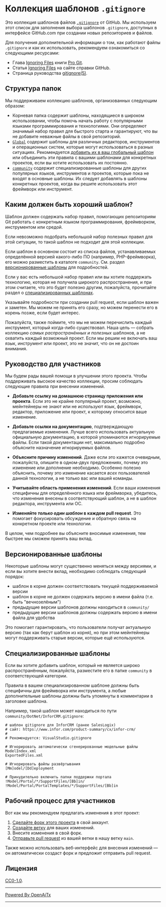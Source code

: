 # Коллекция шаблонов `.gitignore`

Это коллекция шаблонов файлов [`.gitignore`][man] от GitHub.
Мы используем этот список для заполнения выбора шаблонов `.gitignore`,
доступных в интерфейсе GitHub.com при создании новых репозиториев и файлов.

Для получения дополнительной информации о том, как работают файлы `.gitignore` и как их использовать,
рекомендуем ознакомиться со следующими ресурсами:

- Глава [Ignoring Files][chapter] книги [Pro Git][progit].
- Статья [Ignoring Files][help] на сайте справки GitHub.
- Страница руководства [gitignore(5)][man].

[man]: https://git-scm.com/docs/gitignore
[help]: https://help.github.com/articles/ignoring-files
[chapter]: https://git-scm.com/book/en/v2/Git-Basics-Recording-Changes-to-the-Repository#_ignoring
[progit]: https://git-scm.com/book

## Структура папок

Мы поддерживаем коллекцию шаблонов, организованных следующим образом:

- Корневая папка содержит шаблоны, находящиеся в широком использовании, чтобы помочь начать работу
  с популярными языками программирования и технологиями. Они определяют значимый
  набор правил для быстрого старта и гарантируют, что вы не добавите
  неважные файлы в свой репозиторий.
- [`Global`](./Global) содержит шаблоны для различных редакторов, инструментов и
  операционных систем, которые могут использоваться в разных ситуациях. Рекомендуется
  [добавить их в ваш глобальный шаблон](https://docs.github.com/en/get-started/getting-started-with-git/ignoring-files#configuring-ignored-files-for-all-repositories-on-your-computer)
  или объединить эти правила с вашими шаблонами для конкретных проектов, если вы хотите использовать их постоянно.
- [`community`](./community) содержит специализированные шаблоны для других популярных
  языков, инструментов и проектов, которые пока не входят в основные шаблоны.
  Их следует добавлять в шаблоны конкретных проектов, когда вы решите использовать этот фреймворк или инструмент.

## Каким должен быть хороший шаблон?

Шаблон должен содержать набор правил, помогающих репозиториям Git работать с
конкретным языком программирования, фреймворком, инструментом или средой.

Если невозможно подобрать небольшой набор полезных правил для этой ситуации,
то такой шаблон не подходит для этой коллекции.

Если шаблон в основном состоит из списка файлов, устанавливаемых определённой версией
какого-либо ПО (например, PHP-фреймворка), его можно разместить в каталоге `community`.
См. раздел [версионированные шаблоны](#versioned-templates) для подробностей.

Если у вас есть небольшой набор правил или вы хотите поддержать технологию,
которая не получила широкого распространения, и при этом считаете, что это будет полезно другим,
пожалуйста, прочитайте раздел о [специализированных шаблонах](#specialized-templates).

Указывайте подробности при создании pull request, если шаблон важен и заметен.
Мы можем не принять его сразу, но можем перенести его в корень позже, если будет интерес.

Пожалуйста, также поймите, что мы не можем перечислить каждый инструмент, который когда-либо существовал.
Наша цель — собрать коллекцию _самых распространённых и полезных_ шаблонов,
а не охватить каждый возможный проект. Если мы решим не включать ваш язык, инструмент или проект,
это не значит, что он не достоин внимания.

## Руководство для участников

Мы будем рады вашей помощи в улучшении этого проекта. Чтобы поддерживать высокое качество коллекции,
просим соблюдать следующие правила при внесении изменений.

- **Добавьте ссылку на домашнюю страницу приложения или проекта**. Если это
  не крайне популярный проект, возможно, мейнтейнеры не знают или не используют
  язык, фреймворк, редактор, приложение или проект, к которому относится ваше изменение.

- **Добавьте ссылки на документацию**, подтверждающую предлагаемые изменения.
  Лучше всего использовать актуальную официальную документацию, в которой упоминаются игнорируемые файлы.
  Если такой документации нет, максимально подробно объясните назначение игнорируемых файлов.

- **Объясните причину изменений**. Даже если это кажется очевидным, пожалуйста,
  опишите в одном-двух предложениях, почему это изменение или дополнение необходимо.
  Особенно полезно объяснить, почему это изменение касается _всех_ пользователей данной технологии, а не только вас или вашей команды.

- **Учитывайте область применения изменений**. Если ваши изменения специфичны для
  определённого языка или фреймворка, убедитесь, что изменения внесены в соответствующий шаблон,
  а не в шаблон редактора, инструмента или ОС.

- **Изменяйте _только один шаблон_ в каждом pull request**. Это помогает фокусировать обсуждение и обратную связь
  на конкретном проекте или технологии.

В целом, чем подробнее вы объясните вносимые изменения, тем быстрее мы сможем принять ваш вклад.

## Версионированные шаблоны

Некоторые шаблоны могут существенно меняться между версиями, и если вы хотите внести вклад,
необходимо соблюдать следующий порядок:

- шаблон в корне должен соответствовать текущей поддерживаемой версии
- шаблон в корне не должен содержать версию в имени файла (т.е. быть "вечнозелёным")
- предыдущие версии шаблонов должны находиться в `community/`
- предыдущие версии шаблонов должны содержать версию в имени файла
  для удобства

Это помогает гарантировать, что пользователи получат актуальную версию (так как берут шаблон из корня),
но при этом мейнтейнеры могут поддерживать старые версии, которые ещё используются.

## Специализированные шаблоны

Если вы хотите добавить шаблон, который не является широко распространённым,
пожалуйста, разместите его в папке `community` в соответствующей категории.

Правила в вашем специализированном шаблоне должны быть специфичны для фреймворка или инструмента,
а любые дополнительные шаблоны должны быть упомянуты в комментарии в заголовке шаблона.

Например, такой шаблон может находиться по пути `community/DotNet/InforCRM.gitignore`:

```
# шаблон gitignore для InforCRM (ранее SalesLogix)
# сайт: https://www.infor.com/product-summary/cx/infor-crm/
#
# Рекомендуется: VisualStudio.gitignore

# Игнорировать автоматически сгенерированные модельные файлы
ModelIndex.xml
ExportedFiles.xml

# Игнорировать файлы развёртывания
[Mm]odel/[Dd]eployment

# Принудительно включить папки поддержки портала
!Model/Portal/*/SupportFiles/[Bb]in/
!Model/Portal/PortalTemplates/*/SupportFiles/[Bb]in
```

## Рабочий процесс для участников

Вот как мы рекомендуем предлагать изменения в этот проект:

1. [Сделайте форк этого проекта][fork] в свой аккаунт.
2. [Создайте ветку][branch] для ваших изменений.
3. Внесите изменения в свой форк.
4. [Отправьте pull request][pr] из вашей ветки в нашу ветку `main`.

Также можно использовать веб-интерфейс для внесения изменений — он автоматически создаст форк и предложит отправить pull request.

[fork]: https://help.github.com/articles/fork-a-repo/
[branch]: https://help.github.com/articles/creating-and-deleting-branches-within-your-repository
[pr]: https://help.github.com/articles/using-pull-requests/

## Лицензия

[CC0-1.0](./LICENSE).

---

[Powered By OpenAiTx](https://github.com/OpenAiTx/OpenAiTx)

---